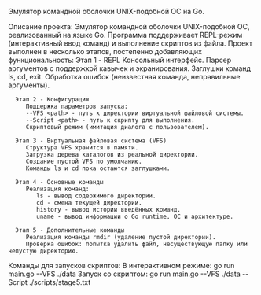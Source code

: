 Эмулятор командной оболочки UNIX-подобной ОС на Go.

Описание проекта:
   Эмулятор командной оболочки UNIX-подобной ОС, реализованный на языке Go.
   Программа поддерживает REPL-режим (интерактивный ввод команд) и выполнение скриптов из файла.
   Проект выполнен в несколько этапов, постепенно добавляющих функциональность:
      Этап 1 - REPL
         Консольный интерфейс.
         Парсер аргументов с поддержкой кавычек и экранирования.
         Заглушки команд ls, cd, exit.
         Обработка ошибок (неизвестная команда, неправильные аргументы).

      Этап 2 - Конфигурация
         Поддержка параметров запуска:
         --VFS <path> - путь к директории виртуальной файловой системы.
         --Script <path> - путь к скрипту для выполнения.
         Скриптовый режим (имитация диалога с пользователем).

      Этап 3 - Виртуальная файловая система (VFS)
         Структура VFS хранится в памяти.
         Загрузка дерева каталогов из реальной директории.
         Создание пустой VFS по умолчанию.
         Команды ls и cd пока остаются заглушками.

      Этап 4 - Основные команды
         Реализация команд:
            ls - вывод содержимого директории.
            cd - смена текущей директории.
            history - вывод истории введённых команд.
            uname - вывод информации о Go runtime, ОС и архитектуре.

      Этап 5 - Дополнительные команды
         Реализация команды rmdir (удаление пустой директории).
         Проверка ошибок: попытка удалить файл, несуществующую папку или непустую директорию.

Команды для запусков скриптов: 
   В интерактивном режиме: go run main.go --VFS ./data
   Запуск со скриптом: go run main.go --VFS ./data --Script ./scripts/stage5.txt